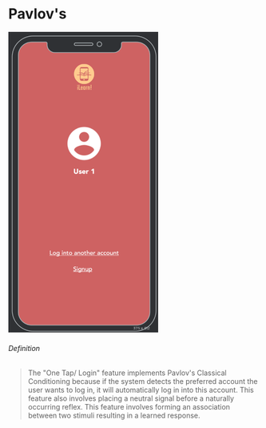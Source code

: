 # Pavlov's 

<img src="../Images/one-tap-login.png" width="300" height="600"/>

###### Definition
> The "One Tap/ Login" feature implements Pavlov's Classical Conditioning because if the system detects the preferred account the user wants to log in, it will automatically log in into this account. This feature also involves placing a neutral signal before a naturally occurring reflex. This feature involves forming an association between two stimuli resulting in a learned response.
